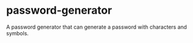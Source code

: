 # password-generator
A password generator that can generate a password with characters and symbols.
